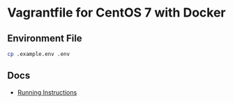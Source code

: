 # Vagrantfile for CentOS 7 with Docker

## Environment File

```sh
cp .example.env .env
```

## Docs

- [Running Instructions](/DEVELOPER.md)

